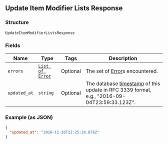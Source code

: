 ## Update Item Modifier Lists Response

### Structure

`UpdateItemModifierListsResponse`

### Fields

| Name | Type | Tags | Description |
|  --- | --- | --- | --- |
| `errors` | [`List of Error`](/doc/models/error.md) | Optional | The set of [Error](./models/error.md)s encountered. |
| `updated_at` | `string` | Optional | The database [timestamp](#workingwithdates) of this update in RFC 3339 format, e.g., "2016-09-04T23:59:33.123Z". |

### Example (as JSON)

```json
{
  "updated_at": "2016-11-16T22:25:24.878Z"
}
```

